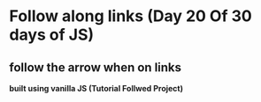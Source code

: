 # Follow along links (Day 20 Of 30 days of JS)

## follow the arrow when on links

**built using vanilla JS (Tutorial Follwed Project)**
